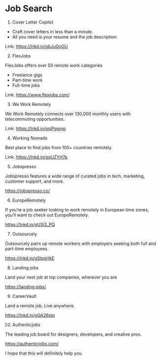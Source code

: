 # Job Search

1. Cover Letter Copilot

- Craft cover letters in less than a minute.
- All you need is your resume and the job description.

Link: https://lnkd.in/gbJuQyGU

2. FlexJobs

FlexJobs offers over 50 remote work categories

- Freelance gigs
- Part-time work
- Full-time jobs

Link: https://www.flexjobs.com/

3. We Work Remotely

We Work Remotely connects over 130,000 monthly users with telecommuting opportunities.

Link: https://lnkd.in/gsjPggmp

4. Working Nomads

Best place to find jobs from 100+ countries remotely.

Link: https://lnkd.in/gqUZYH7p

5. Jobspresso

Jobspresso features a wide range of curated jobs in tech, marketing, customer support, and more.

https://jobspresso.co/

6. EuropeRemotely

If you’re a job seeker looking to work remotely in European time zones, you’ll want to check out EuropeRemotely.

https://lnkd.in/gU3j3_PQ

7. Outsourcely

Outsourcely pairs up remote workers with employers seeking both full and part-time employees.

https://lnkd.in/gStpsHkE

8. Landing jobs

Land your next job at top companies, wherever you are

https://landing.jobs/

9. CareerVault

Land a remote job. Live anywhere.

https://lnkd.in/gGA26stq

10. Authenticjobs

The leading job board for designers, developers, and creative pros.

https://authenticjobs.com/

I hope that this will definitely help you.
